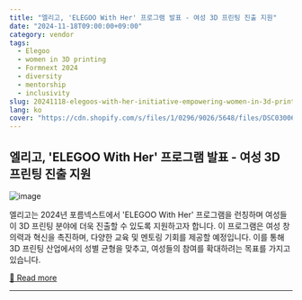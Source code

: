 ```yaml
---
title: "엘리고, 'ELEGOO With Her' 프로그램 발표 - 여성 3D 프린팅 진출 지원"
date: "2024-11-18T09:00:00+09:00"
category: vendor
tags:
  - Elegoo
  - women in 3D printing
  - Formnext 2024
  - diversity
  - mentorship
  - inclusivity
slug: 20241118-elegoos-with-her-initiative-empowering-women-in-3d-printing-at-formnext-2024
lang: ko
cover: "https://cdn.shopify.com/s/files/1/0296/9026/5648/files/DSC03006_2048x2048.jpg?v=1733197553"
---
```


## 엘리고, 'ELEGOO With Her' 프로그램 발표 - 여성 3D 프린팅 진출 지원
![image](https://cdn.shopify.com/s/files/1/0296/9026/5648/files/DSC03006_2048x2048.jpg?v=1733197553)

엘리고는 2024년 포름넥스트에서 'ELEGOO With Her' 프로그램을 런칭하며 여성들이 3D 프린팅 분야에 더욱 진출할 수 있도록 지원하고자 합니다. 이 프로그램은 여성 창의력과 혁신을 촉진하며, 다양한 교육 및 멘토링 기회를 제공할 예정입니다. 이를 통해 3D 프린팅 산업에서의 성별 균형을 맞추고, 여성들의 참여를 확대하려는 목표를 가지고 있습니다.

[🔗 Read more](https://www.elegoo.com/blogs/news/elegoo-launches-elegoo-with-her-program-at-formnext-2024-empowering-more-women-into-3d-printing)

---